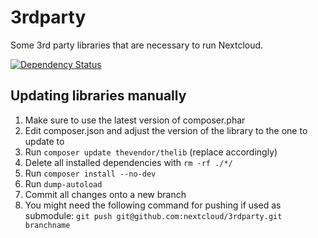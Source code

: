 # 3rdparty

Some 3rd party libraries that are necessary to run Nextcloud.

[![Dependency Status](https://www.versioneye.com/user/projects/576c043fcd6d510048bab256/badge.svg?style=flat-square)](https://www.versioneye.com/user/projects/576c043fcd6d510048bab256)

## Updating libraries manually

1. Make sure to use the latest version of composer.phar
2. Edit composer.json and adjust the version of the library to the one to update to
3. Run `composer update thevendor/thelib` (replace accordingly)
4. Delete all installed dependencies with `rm -rf ./*/`
5. Run `composer install --no-dev`
6. Run `dump-autoload`
7. Commit all changes onto a new branch
8. You might need the following command for pushing if used as submodule: `git push git@github.com:nextcloud/3rdparty.git branchname`
